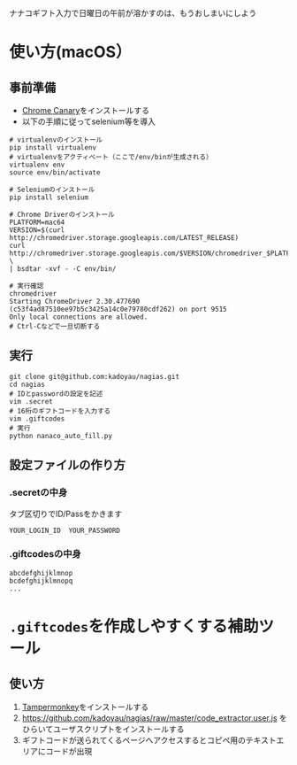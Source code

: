 ナナコギフト入力で日曜日の午前が溶かすのは、もうおしまいにしよう

# 使い方(macOS）
## 事前準備
- [Chrome Canary](https://www.google.co.jp/chrome/browser/canary.html)をインストールする
- 以下の手順に従ってselenium等を導入
```
# virtualenvのインストール
pip install virtualenv
# virtualenvをアクティベート（ここで/env/binが生成される）
virtualenv env
source env/bin/activate

# Seleniumのインストール
pip install selenium

# Chrome Driverのインストール
PLATFORM=mac64
VERSION=$(curl http://chromedriver.storage.googleapis.com/LATEST_RELEASE)
curl http://chromedriver.storage.googleapis.com/$VERSION/chromedriver_$PLATFORM.zip \
| bsdtar -xvf - -C env/bin/

# 実行確認
chromedriver
Starting ChromeDriver 2.30.477690 (c53f4ad87510ee97b5c3425a14c0e79780cdf262) on port 9515
Only local connections are allowed.
# Ctrl-Cなどで一旦切断する
```

## 実行
```
git clone git@github.com:kadoyau/nagias.git
cd nagias
# IDとpasswordの設定を記述
vim .secret
# 16桁のギフトコードを入力する
vim .giftcodes 
# 実行
python nanaco_auto_fill.py
```

## 設定ファイルの作り方
### .secretの中身
タブ区切りでID/Passをかきます
```
YOUR_LOGIN_ID  YOUR_PASSWORD
```

### .giftcodesの中身
```
abcdefghijklmnop
bcdefghijklmnopq
...
```

# `.giftcodes`を作成しやすくする補助ツール

## 使い方
1. [Tampermonkey](http://tampermonkey.net/)をインストールする
2. https://github.com/kadoyau/nagias/raw/master/code_extractor.user.js をひらいてユーザスクリプトをインストールする
3. ギフトコードが送られてくるページへアクセスするとコピペ用のテキストエリアにコードが出現
